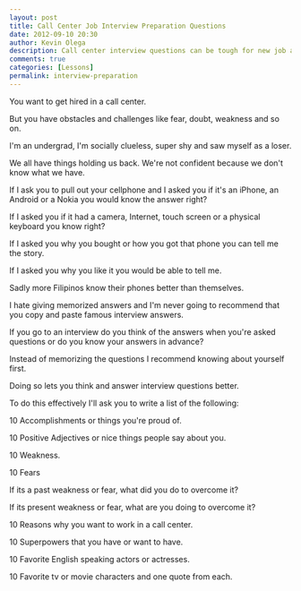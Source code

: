 ```yaml
---
layout: post
title: Call Center Job Interview Preparation Questions
date: 2012-09-10 20:30
author: Kevin Olega
description: Call center interview questions can be tough for new job applicants. You can use this lesson to compose your own unique interview answers and get hired.
comments: true
categories: [Lessons]
permalink: interview-preparation
---
```

You want to get hired in a call center.

But you have obstacles and challenges like fear, doubt, weakness and so on. 

I'm an undergrad, I'm socially clueless, super shy and saw myself as a loser. 

We all have things holding us back. We're not confident because we don't know what we have.

If I ask you to pull out your cellphone and I asked you if it's an iPhone, an Android or a Nokia you would know the answer right? 

If I asked you if it had a camera, Internet, touch screen or a physical keyboard you know right? 

If I asked you why you bought or how you got that phone you can tell me the story. 

If I asked you why you like it you would be able to tell me.

Sadly more Filipinos know their phones better than themselves.

I hate giving memorized answers and I'm never going to recommend that you copy and paste famous interview answers. 

If you go to an interview do you think of the answers when you're asked questions or do you know your answers in advance? 

Instead of memorizing the questions I recommend knowing about yourself first. 

Doing so lets you think and answer interview questions better. 

To do this effectively I'll ask you to write a list of the following:

10 Accomplishments or things you're proud of.

10 Positive Adjectives or nice things people say about you.

10 Weakness.

10 Fears

If its a past weakness or fear, what did you do to overcome it? 

If its present weakness or fear, what are you doing to overcome it?

10 Reasons why you want to work in a call center.

10 Superpowers that you have or want to have.

10 Favorite English speaking actors or actresses.

10 Favorite tv or movie characters and one quote from each.

